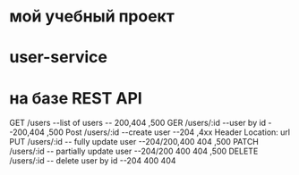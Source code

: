 # мой учебный проект 
# user-service
# на базе REST API 

GET /users --list of users -- 200,404 ,500 
GER /users/:id --user by id --200,404 ,500
Post /users/:id --create user --204 ,4xx Header Location: url 
PUT /users/:id -- fully update user --204/200,400 404 ,500
PATCH  /users/:id -- partially update user --204/200 400 404 ,500 
DELETE /users/:id -- delete user by id --204 400 404  